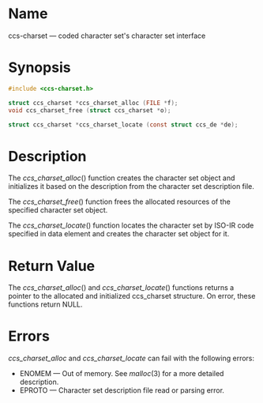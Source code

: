# Name

ccs-charset — coded character set's character set interface

# Synopsis

```c
#include <ccs-charset.h>

struct ccs_charset *ccs_charset_alloc (FILE *f);
void ccs_charset_free (struct ccs_charset *o);

struct ccs_charset *ccs_charset_locate (const struct ccs_de *de);
```

# Description

The *ccs\_charset\_alloc*() function creates the character set object and
initializes it based on the description from the character set description
file.

The *ccs\_charset\_free*() function frees the allocated resources of the
specified character set object.

The *ccs\_charset\_locate*() function locates the character set by ISO-IR
code specified in data element and creates the character set object for it.

# Return Value

The *ccs\_charset\_alloc*() and *ccs\_charset\_locate*() functions returns
a pointer to the allocated and initialized ccs\_charset structure.
On error, these functions return NULL.

# Errors

*ccs\_charset\_alloc* and *ccs\_charset\_locate* can fail with
the following errors:

*  ENOMEM — Out of memory. See *malloc*(3) for a more detailed description.
*  EPROTO — Character set description file read or parsing error.
